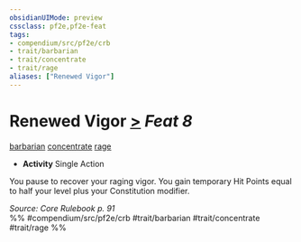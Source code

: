```yaml
---
obsidianUIMode: preview
cssclass: pf2e,pf2e-feat
tags:
- compendium/src/pf2e/crb
- trait/barbarian
- trait/concentrate
- trait/rage
aliases: ["Renewed Vigor"]
---
```

# Renewed Vigor  [>](../../Rules/core-rulebook/chapter-9-playing-the-game.md#Actions "Single Action") *Feat 8*  
[barbarian](../../Rules/traits/barbarian.md)  [concentrate](../../Rules/traits/concentrate.md)  [rage](../../Rules/traits/rage.md)  

- **Activity** Single Action

You pause to recover your raging vigor. You gain temporary Hit Points equal to half your level plus your Constitution modifier.

*Source: Core Rulebook p. 91*  
%% #compendium/src/pf2e/crb #trait/barbarian #trait/concentrate #trait/rage %%